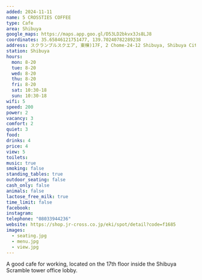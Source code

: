 ```yaml
---
added: 2024-11-11
name: 5 CROSSTIES COFFEE
type: Cafe
area: Shibuya
google_maps: https://maps.app.goo.gl/D53LD2bkvx3Js8LJ8
coordinates: 35.65846121751477, 139.70240782289238
address: スクランブルスクエア, 東棟)17F, 2 Chome-24-12 Shibuya, Shibuya City, Tokyo 150-0002
station: Shibuya
hours:
  mon: 8-20
  tue: 8-20
  wed: 8-20
  thu: 8-20
  fri: 8-20
  sat: 10:30-18
  sun: 10:30-18
wifi: 5
speed: 200
power: 2
vacancy: 3
comfort: 2
quiet: 3
food: 
drinks: 4
price: 4
view: 5
toilets: 
music: true
smoking: false
standing_tables: true
outdoor_seating: false
cash_only: false
animals: false
lactose_free_milk: true
time_limit: false
facebook: 
instagram: 
telephone: "08033944236"
website: https://shop.jr-cross.co.jp/eki/spot/detail?code=f1685
images:
  - seating.jpg
  - menu.jpg
  - view.jpg
---
```


A good cafe for working, located on the 17th floor inside the Shibuya Scramble tower office lobby.
